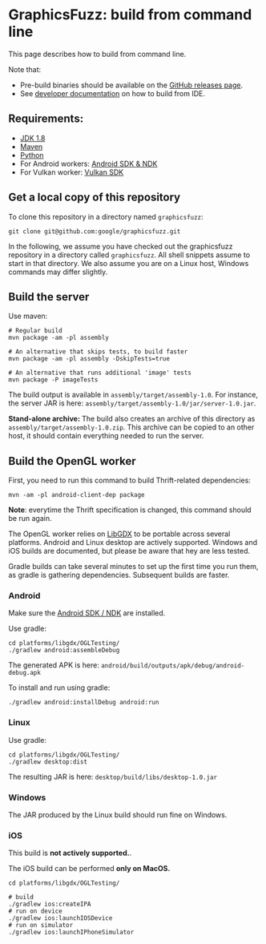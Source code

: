# GraphicsFuzz: build from command line

This page describes how to build from command line.

Note that:
* Pre-build binaries should be available on the [GitHub releases page](https://github.com/google/graphicsfuzz/releases).
* See [developer documentation](development.md) on how to build from IDE.

## Requirements:

* [JDK 1.8](http://www.oracle.com/technetwork/java/javase/downloads/index.html)
* [Maven](https://maven.apache.org/)
* [Python](https://www.python.org/)
* For Android workers: [Android SDK & NDK](https://developer.android.com/studio/#command-tools)
* For Vulkan worker: [Vulkan SDK](https://vulkan.lunarg.com/sdk/home)

## Get a local copy of this repository

To clone this repository in a directory named `graphicsfuzz`:

```shell
git clone git@github.com:google/graphicsfuzz.git
```

In the following, we assume you have checked out the graphicsfuzz repository in
a directory called `graphicsfuzz`. All shell snippets assume to start in that
directory. We also assume you are on a Linux host, Windows commands may differ
slightly.

## Build the server

Use maven:

```shell
# Regular build
mvn package -am -pl assembly

# An alternative that skips tests, to build faster
mvn package -am -pl assembly -DskipTests=true

# An alternative that runs additional 'image' tests
mvn package -P imageTests
```

The build output is available in `assembly/target/assembly-1.0`. For instance, the server JAR is here:
`assembly/target/assembly-1.0/jar/server-1.0.jar`.

**Stand-alone archive:** The build also creates an archive of this directory as
`assembly/target/assembly-1.0.zip`. This archive can be copied to an other host,
it should contain everything needed to run the server.

## Build the OpenGL worker

First, you need to run this command to build Thrift-related dependencies:

```shell
mvn -am -pl android-client-dep package
```

**Note**: everytime the Thrift specification is changed, this command should be
run again.

The OpenGL worker relies on [LibGDX](https://github.com/libgdx/libgdx) to be
portable across several platforms. Android and Linux desktop are actively
supported. Windows and iOS builds are documented, but please be aware that hey
are less tested.

Gradle builds can take several minutes to set up the first time you run them, as
gradle is gathering dependencies. Subsequent builds are faster.

### Android

Make sure the [Android SDK /
NDK](https://developer.android.com/studio/#command-tools) are installed.

Use gradle:

```shell
cd platforms/libgdx/OGLTesting/
./gradlew android:assembleDebug
```

The generated APK is here: `android/build/outputs/apk/debug/android-debug.apk`

To install and run using gradle:

```shell
./gradlew android:installDebug android:run
```

### Linux

Use gradle:

```shell
cd platforms/libgdx/OGLTesting/
./gradlew desktop:dist
```

The resulting JAR is here: `desktop/build/libs/desktop-1.0.jar`

### Windows

The JAR produced by the Linux build should run fine on Windows.

### iOS

This build is **not actively supported.**.

The iOS build can be performed **only on MacOS.**

```shell
cd platforms/libgdx/OGLTesting/

# build
./gradlew ios:createIPA
# run on device
./gradlew ios:launchIOSDevice
# run on simulator
./gradlew ios:launchIPhoneSimulator
```
